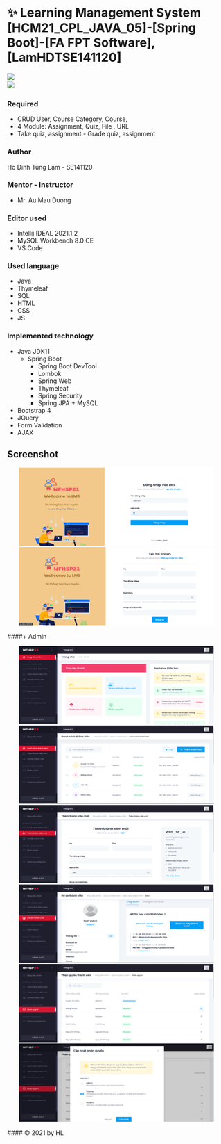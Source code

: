 <h1 align='left'>✨ Learning Management System [HCM21_CPL_JAVA_05]-[Spring Boot]-[FA FPT Software], [LamHDTSE141120] </h1>
<a href="https://github.com/Hl112/learning-management-system.git"><img height="40" src="https://img.shields.io/badge/Learning Management System-100000?style=for-the-badge&logo=github&logoColor=white"/></a>&nbsp;&nbsp;&nbsp;&nbsp;
<br>
<img src="https://img.shields.io/badge/Spring-6DB33F?style=for-the-badge&logo=spring&logoColor=white" />

### Required
* CRUD User, Course Category, Course, 
* 4 Module: Assignment, Quiz, File , URL
* Take quiz, assignment - Grade quiz, assignment

### Author
Ho Dinh Tung Lam - SE141120

### Mentor - Instructor
* Mr. Au Mau Duong

### Editor used
* Intellij IDEAL 2021.1.2
* MySQL Workbench 8.0 CE
* VS Code

### Used language
* Java
* Thymeleaf
* SQL
* HTML
* CSS
* JS

### Implemented technology
* Java JDK11
  * Spring Boot
    * Spring Boot DevTool
    * Lombok
    * Spring Web
    * Thymeleaf
    * Spring Security
    * Spring JPA + MySQL
* Bootstrap 4
* JQuery
* Form Validation
* AJAX


## Screenshot

<p align='center'>
<img width="450" height="180" src="https://github.com/Hl112/learning-management-system/raw/master/Screenshot/Screenshot1.png"/>
<img width="450" height="180" src="https://github.com/Hl112/learning-management-system/raw/master/Screenshot/Screenshot3.png"/>
<p>
####+ Admin
<p align='center'>
<img width="450" height="180" src="https://github.com/Hl112/learning-management-system/raw/master/Screenshot/admin/Screenshot3.png"/>
<img width="450" height="180" src="https://github.com/Hl112/learning-management-system/raw/master/Screenshot/admin/Screenshot4.png"/>
<img width="450" height="180" src="https://github.com/Hl112/learning-management-system/raw/master/Screenshot/admin/Screenshot5.png"/>
<img width="450" height="180" src="https://github.com/Hl112/learning-management-system/raw/master/Screenshot/admin/Screenshot6.png"/>
<img width="450" height="180" src="https://github.com/Hl112/learning-management-system/raw/master/Screenshot/admin/Screenshot7.png"/>
<img width="450" height="180" src="https://github.com/Hl112/learning-management-system/raw/master/Screenshot/admin/Screenshot8.png"/>
<p>
#### © 2021 by HL
